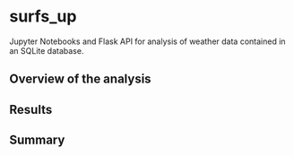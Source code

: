 # surfs_up
Jupyter Notebooks and Flask API for analysis of weather data contained in an SQLite database.

## Overview of the analysis

## Results

## Summary
